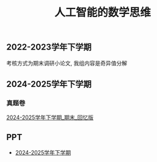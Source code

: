 ﻿---
title: 人工智能的数学思维
---

## 2022-2023学年下学期

考核方式为期末调研小论文, 我组内容是奇异值分解

## 2024-2025学年下学期

### 真题卷

[2024-2025学年下学期_期末_回忆版](https://drive.vanillaaaa.org/SharedCourses/软件工程学院/人工智能的数学思维/2024-2025学年下学期_期末_回忆版.mdx)

## PPT

- [2024-2025学年下学期](https://drive.vanillaaaa.org/SharedCourses/软件工程学院/人工智能的数学思维/PPT)
